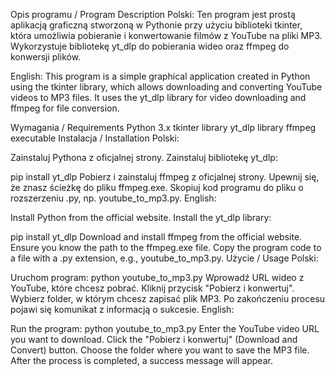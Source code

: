 Opis programu / Program Description
Polski:
Ten program jest prostą aplikacją graficzną stworzoną w Pythonie przy użyciu biblioteki tkinter, która umożliwia pobieranie i konwertowanie filmów z YouTube na pliki MP3. Wykorzystuje bibliotekę yt_dlp do pobierania wideo oraz ffmpeg do konwersji plików.

English:
This program is a simple graphical application created in Python using the tkinter library, which allows downloading and converting YouTube videos to MP3 files. It uses the yt_dlp library for video downloading and ffmpeg for file conversion.

Wymagania / Requirements
Python 3.x
tkinter library
yt_dlp library
ffmpeg executable
Instalacja / Installation
Polski:

Zainstaluj Pythona z oficjalnej strony.
Zainstaluj bibliotekę yt_dlp:

pip install yt_dlp
Pobierz i zainstaluj ffmpeg z oficjalnej strony. Upewnij się, że znasz ścieżkę do pliku ffmpeg.exe.
Skopiuj kod programu do pliku o rozszerzeniu .py, np. youtube_to_mp3.py.
English:

Install Python from the official website.
Install the yt_dlp library:

pip install yt_dlp
Download and install ffmpeg from the official website. Ensure you know the path to the ffmpeg.exe file.
Copy the program code to a file with a .py extension, e.g., youtube_to_mp3.py.
Użycie / Usage
Polski:

Uruchom program:
python youtube_to_mp3.py
Wprowadź URL wideo z YouTube, które chcesz pobrać.
Kliknij przycisk "Pobierz i konwertuj".
Wybierz folder, w którym chcesz zapisać plik MP3.
Po zakończeniu procesu pojawi się komunikat z informacją o sukcesie.
English:

Run the program:
python youtube_to_mp3.py
Enter the YouTube video URL you want to download.
Click the "Pobierz i konwertuj" (Download and Convert) button.
Choose the folder where you want to save the MP3 file.
After the process is completed, a success message will appear.
